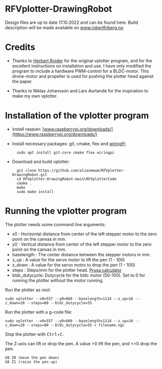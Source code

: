 # RFVplotter-DrawingRobot
Design files are up to date 17.10.2022 and can be found here.
Build description will be made available on www.robertfriberg.no

# Credits #
-   Thanks to [Herbert Roider](https://github.com/bertlr) for the original vplotter program, and for the excellent instructions on installation and use.
    I have only modified the program to include a hardware PWM-control for a BLDC-motor. This drone-motor and propeller is used for pushing the plotter head against the paper.

-   Thanks to Niklas Johansson and Lars Aurtande for the inspiration to make my own vplotter.

# Installation of the vplotter program #

- Install raspian: [www.raspberrypi.org/downloads/](https://www.raspberrypi.org/downloads/)

- Install necessary packages: git, cmake, flex and [wiringPi](http://wiringpi.com)

        sudo apt install git-core cmake flex wiringpi

- Download and build vplotter:

        git clone https://github.com/aliasmeum/RFVplotter-DrawingRobot.git
        cd RFVplotter-DrawingRobot-main\RFVplotterCode
        cmake .
        make
        sudo make install        

# Running the vplotter program #

The plotter needs some command line arguments:

- x0            :    Horizontal distance from center of the left stepper motor to the zero point on the canvas in mm.
- y0            :    Vertical distance from center of the left stepper motor to the zero point on the canvas in mm.
- baselength    :    The center distance between the stepper motors in mm.
- z_up          :    A value for the servo motor to lift the pen (1 - 100)
- z_down        :    A value for the servo motro to drop the pen (1 - 100)
- steps         :    Steps/mm for the plotter head. [Prusa calculator](https://blog.prusa3d.com/calculator_3416/)
- bldc_dutycycle: Dutycycle for the bldc motor (50-100). Set to 0 for running the plotter without the motor running.


Run the plotter as root:

    sudo vplotter --x0=557 --y0=660 --baselength=1114 --z_up=16 --z_down=20 --steps=80 --bldc_dutycycle=55

Run the plotter with a g-code file:

    sudo vplotter --x0=557 --y0=660 --baselength=1114 --z_up=16 --z_down=20 --steps=80 --bldc_dutycycle=55 < filename.ngc


Stop the plotter with <kbd>Ctrl</kbd>+<kbd>C</kbd>.

The Z-axis can lift or drop the pen. A value >0 lift the pen, and <=0 drop the pen.

    G0 Z0 (move the pen down)
    G0 Z1 (raise the pen up)